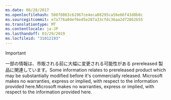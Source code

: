 ```yaml
---
ms.date: 08/28/2017
ms.openlocfilehash: 508f0863c61967ce4eca88295ca56e66f43d0b8c
ms.sourcegitcommit: e7a776a04ef6ed5e287a33cfdc36aa2d72862b55
ms.translationtype: MT
ms.contentlocale: ja-JP
ms.lasthandoff: 03/29/2019
ms.locfileid: "31012193"
---
```

>[!IMPORTANT]
><span data-ttu-id="5dbea-101">一部の情報は、市販される前に大幅に変更される可能性がある prereleased 製品に関連しています。</span><span class="sxs-lookup"><span data-stu-id="5dbea-101">Some information relates to prereleased product which may be substantially modified before it's commercially released.</span></span> <span data-ttu-id="5dbea-102">Microsoft makes no warranties, express or implied, with respect to the information provided here.</span><span class="sxs-lookup"><span data-stu-id="5dbea-102">Microsoft makes no warranties, express or implied, with respect to the information provided here.</span></span>
